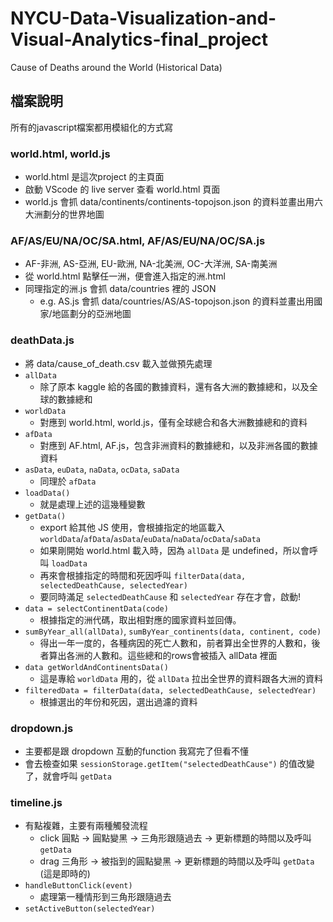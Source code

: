# NYCU-Data-Visualization-and-Visual-Analytics-final_project
Cause of Deaths around the World (Historical Data)


## 檔案說明
所有的javascript檔案都用模組化的方式寫

### world.html, world.js
* world.html 是這次project 的主頁面
* 啟動 VScode 的 live server 查看 world.html 頁面
* world.js 會抓 data/continents/continents-topojson.json 的資料並畫出用六大洲劃分的世界地圖

### AF/AS/EU/NA/OC/SA.html, AF/AS/EU/NA/OC/SA.js
* AF-非洲, AS-亞洲, EU-歐洲, NA-北美洲, OC-大洋洲, SA-南美洲
* 從 world.html 點擊任一洲，便會進入指定的洲.html
* 同理指定的洲.js 會抓 data/countries 裡的 JSON
  * e.g. AS.js 會抓 data/countries/AS/AS-topojson.json 的資料並畫出用國家/地區劃分的亞洲地圖

### deathData.js
* 將 data/cause_of_death.csv 載入並做預先處理
* `allData`
  * 除了原本 kaggle 給的各國的數據資料，還有各大洲的數據總和，以及全球的數據總和
* `worldData`
  * 對應到 world.html, world.js，僅有全球總合和各大洲數據總和的資料
* `afData`
  * 對應到 AF.html, AF.js，包含非洲資料的數據總和，以及非洲各國的數據資料
* `asData`, `euData`, `naData`, `ocData`, `saData`
  * 同理於 `afData`
* `loadData()`
  * 就是處理上述的這幾種變數
* `getData()`
  * export 給其他 JS 使用，會根據指定的地區載入 `worldData`/`afData`/`asData`/`euData`/`naData`/`ocData`/`saData`
  * 如果剛開始 world.html 載入時，因為 `allData` 是 undefined，所以會呼叫 `loadData`
  * 再來會根據指定的時間和死因呼叫 `filterData(data, selectedDeathCause, selectedYear)`
  * 要同時滿足 `selectedDeathCause` 和 `selectedYear` 存在才會，啟動!
* `data = selectContinentData(code)`
  * 根據指定的洲代碼，取出相對應的國家資料並回傳。
* `sumByYear_all(allData)`, `sumByYear_continents(data, continent, code)`
  * 得出一年一度的，各種病因的死亡人數和，前者算出全世界的人數和，後者算出各洲的人數和。這些總和的rows會被插入 allData 裡面
* `data getWorldAndContinentsData()`
  * 這是專給 `worldData` 用的，從 `allData` 拉出全世界的資料跟各大洲的資料
* `filteredData = filterData(data, selectedDeathCause, selectedYear)`
  * 根據選出的年份和死因，選出過濾的資料

###  dropdown.js
* 主要都是跟 dropdown 互動的function 我寫完了但看不懂
* 會去檢查如果 `sessionStorage.getItem("selectedDeathCause")` 的值改變了，就會呼叫 `getData`

### timeline.js
* 有點複雜，主要有兩種觸發流程
  * click 圓點 -> 圓點變黑 -> 三角形跟隨過去 -> 更新標題的時間以及呼叫 `getData`
  * drag 三角形 -> 被指到的圓點變黑 -> 更新標題的時間以及呼叫 `getData` (這是即時的)
* `handleButtonClick(event)`
  * 處理第一種情形到三角形跟隨過去
* `setActiveButton(selectedYear)`
 
